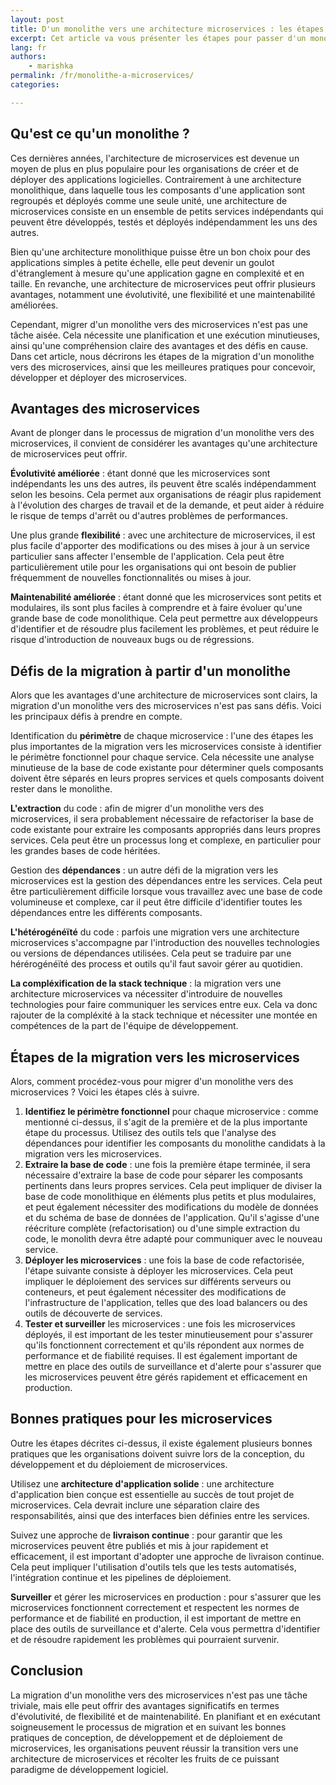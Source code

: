 ```yaml
---
layout: post
title: D'un monolithe vers une architecture microservices : les étapes pour y arriver
excerpt: Cet article va vous présenter les étapes pour passer d'un monolithe vers une architecture microservices.
lang: fr
authors:
    - marishka
permalink: /fr/monolithe-a-microservices/
categories:

---
```


## Qu'est ce qu'un monolithe ?

Ces dernières années, l'architecture de microservices est devenue un moyen de plus en plus populaire pour les organisations de créer et de déployer des applications logicielles. Contrairement à une architecture monolithique, dans laquelle tous les composants d'une application sont regroupés et déployés comme une seule unité, une architecture de microservices consiste en un ensemble de petits services indépendants qui peuvent être développés, testés et déployés indépendamment les uns des autres.

Bien qu'une architecture monolithique puisse être un bon choix pour des applications simples à petite échelle, elle peut devenir un goulot d'étranglement à mesure qu'une application gagne en complexité et en taille. En revanche, une architecture de microservices peut offrir plusieurs avantages, notamment une évolutivité, une flexibilité et une maintenabilité améliorées.

Cependant, migrer d'un monolithe vers des microservices n'est pas une tâche aisée. Cela nécessite une planification et une exécution minutieuses, ainsi qu'une compréhension claire des avantages et des défis en cause. Dans cet article, nous décrirons les étapes de la migration d'un monolithe vers des microservices, ainsi que les meilleures pratiques pour concevoir, développer et déployer des microservices.

## Avantages des microservices

Avant de plonger dans le processus de migration d'un monolithe vers des microservices, il convient de considérer les avantages qu'une architecture de microservices peut offrir.

**Évolutivité améliorée** : étant donné que les microservices sont indépendants les uns des autres, ils peuvent être scalés indépendamment selon les besoins. Cela permet aux organisations de réagir plus rapidement à l'évolution des charges de travail et de la demande, et peut aider à réduire le risque de temps d'arrêt ou d'autres problèmes de performances.

Une plus grande **flexibilité** : avec une architecture de microservices, il est plus facile d'apporter des modifications ou des mises à jour à un service particulier sans affecter l'ensemble de l'application. Cela peut être particulièrement utile pour les organisations qui ont besoin de publier fréquemment de nouvelles fonctionnalités ou mises à jour.

**Maintenabilité améliorée** : étant donné que les microservices sont petits et modulaires, ils sont plus faciles à comprendre et à faire évoluer qu'une grande base de code monolithique. Cela peut permettre aux développeurs d'identifier et de résoudre plus facilement les problèmes, et peut réduire le risque d'introduction de nouveaux bugs ou de régressions.

## Défis de la migration à partir d'un monolithe

Alors que les avantages d'une architecture de microservices sont clairs, la migration d'un monolithe vers des microservices n'est pas sans défis. Voici les principaux défis à prendre en compte.

Identification du **périmètre** de chaque microservice : l'une des étapes les plus importantes de la migration vers les microservices consiste à identifier le périmètre fonctionnel pour chaque service. Cela nécessite une analyse minutieuse de la base de code existante pour déterminer quels composants doivent être séparés en leurs propres services et quels composants doivent rester dans le monolithe.

**L'extraction** du code : afin de migrer d'un monolithe vers des microservices, il sera probablement nécessaire de refactoriser la base de code existante pour extraire les composants appropriés dans leurs propres services. Cela peut être un processus long et complexe, en particulier pour les grandes bases de code héritées.

Gestion des **dépendances** : un autre défi de la migration vers les microservices est la gestion des dépendances entre les services. Cela peut être particulièrement difficile lorsque vous travaillez avec une base de code volumineuse et complexe, car il peut être difficile d'identifier toutes les dépendances entre les différents composants.

**L'hétérogénéïté** du code : parfois une migration vers une architecture microservices s'accompagne par l'introduction des nouvelles technologies ou versions de dépendances utilisées. Cela peut se traduire par une hérérogénéïté des process et outils qu'il faut savoir gérer au quotidien.

**La compléxification de la stack technique** : la migration vers une architecture microservices va nécessiter d'introduire  de nouvelles technologies pour faire communiquer les services entre eux. Cela va donc rajouter de la compléxité à la stack technique et nécessiter une montée en compétences de la part de l'équipe de développement.

## Étapes de la migration vers les microservices

Alors, comment procédez-vous pour migrer d'un monolithe vers des microservices ? Voici les étapes clés à suivre.

1. **Identifiez le périmètre fonctionnel** pour chaque microservice : comme mentionné ci-dessus, il s'agit de la première et de la plus importante étape du processus. Utilisez des outils tels que l'analyse des dépendances pour identifier les composants du monolithe candidats à la migration vers les microservices.
2. **Extraire la base de code** : une fois la première étape terminée, il sera nécessaire d'extraire la base de code pour séparer les composants pertinents dans leurs propres services. Cela peut impliquer de diviser la base de code monolithique en éléments plus petits et plus modulaires, et peut également nécessiter des modifications du modèle de données et du schéma de base de données de l'application. Qu'il s'agisse d'une réécriture complète (refactorisation) ou d'une simple extraction du code, le monolith devra être adapté pour communiquer avec le nouveau service.
3. **Déployer les microservices** : une fois la base de code refactorisée, l'étape suivante consiste à déployer les microservices. Cela peut impliquer le déploiement des services sur différents serveurs ou conteneurs, et peut également nécessiter des modifications de l'infrastructure de l'application, telles que des load balancers ou des outils de découverte de services.
4. **Tester et surveiller** les microservices : une fois les microservices déployés, il est important de les tester minutieusement pour s'assurer qu'ils fonctionnent correctement et qu'ils répondent aux normes de performance et de fiabilité requises. Il est également important de mettre en place des outils de surveillance et d'alerte pour s'assurer que les microservices peuvent être gérés rapidement et efficacement en production.

## Bonnes pratiques pour les microservices

Outre les étapes décrites ci-dessus, il existe également plusieurs bonnes pratiques que les organisations doivent suivre lors de la conception, du développement et du déploiement de microservices.

Utilisez une **architecture d'application solide** : une architecture d'application bien conçue est essentielle au succès de tout projet de microservices. Cela devrait inclure une séparation claire des responsabilités, ainsi que des interfaces bien définies entre les services.

Suivez une approche de **livraison continue** : pour garantir que les microservices peuvent être publiés et mis à jour rapidement et efficacement, il est important d'adopter une approche de livraison continue. Cela peut impliquer l'utilisation d'outils tels que les tests automatisés, l'intégration continue et les pipelines de déploiement.

**Surveiller** et gérer les microservices en production : pour s'assurer que les microservices fonctionnent correctement et respectent les normes de performance et de fiabilité en production, il est important de mettre en place des outils de surveillance et d'alerte. Cela vous permettra d'identifier et de résoudre rapidement les problèmes qui pourraient survenir.

## Conclusion

La migration d'un monolithe vers des microservices n'est pas une tâche triviale, mais elle peut offrir des avantages significatifs en termes d'évolutivité, de flexibilité et de maintenabilité. En planifiant et en exécutant soigneusement le processus de migration et en suivant les bonnes pratiques de conception, de développement et de déploiement de microservices, les organisations peuvent réussir la transition vers une architecture de microservices et récolter les fruits de ce puissant paradigme de développement logiciel.
